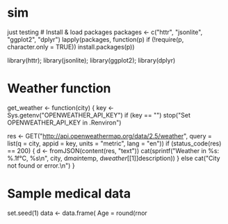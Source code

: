 # sim
just testing  # Install & load packages
packages <- c("httr", "jsonlite", "ggplot2", "dplyr")
lapply(packages, function(p) if (!require(p, character.only = TRUE)) install.packages(p))

library(httr); library(jsonlite); library(ggplot2); library(dplyr)

# Weather function
get_weather <- function(city) {
  key <- Sys.getenv("OPENWEATHER_API_KEY")
  if (key == "") stop("Set OPENWEATHER_API_KEY in .Renviron")
  
  res <- GET("http://api.openweathermap.org/data/2.5/weather",
             query = list(q = city, appid = key, units = "metric", lang = "en"))
  if (status_code(res) == 200) {
    d <- fromJSON(content(res, "text"))
    cat(sprintf("Weather in %s: %.1f°C, %s\n", city, d$main$temp, d$weather[[1]]$description))
  } else cat("City not found or error.\n")
}

# Sample medical data
set.seed(1)
data <- data.frame(
  Age = round(rnor

